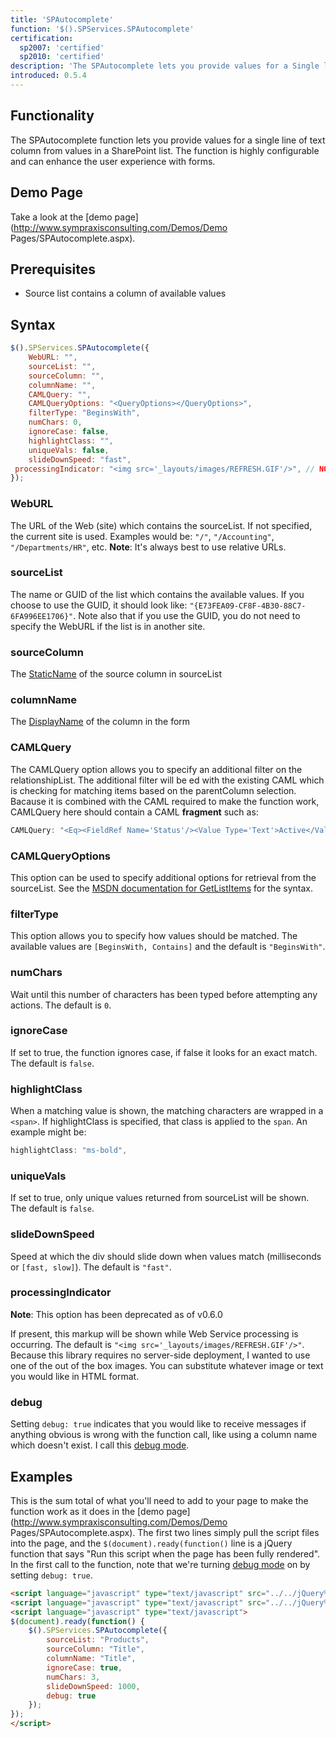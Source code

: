 ```yaml
---
title: 'SPAutocomplete'
function: '$().SPServices.SPAutocomplete'
certification:
  sp2007: 'certified'
  sp2010: 'certified'
description: 'The SPAutocomplete lets you provide values for a Single line of text column from values in a SharePoint list. The function is highly configurable and can enhance the user experience with forms.'
introduced: 0.5.4
---
```


## Functionality

The SPAutocomplete function lets you provide values for a single line of text column from values in a SharePoint list. The function is highly configurable and can enhance the user experience with forms.

## Demo Page

Take a look at the [demo page](http://www.sympraxisconsulting.com/Demos/Demo Pages/SPAutocomplete.aspx).

## Prerequisites

*   Source list contains a column of available values

## Syntax

``` javascript
$().SPServices.SPAutocomplete({
	WebURL: "",
	sourceList: "",
	sourceColumn: "",
	columnName: "",
	CAMLQuery: "",
	CAMLQueryOptions: "<QueryOptions></QueryOptions>",
	filterType: "BeginsWith",
	numChars: 0,
	ignoreCase: false,
	highlightClass: "",
	uniqueVals: false,
	slideDownSpeed: "fast",
 processingIndicator: "<img src='_layouts/images/REFRESH.GIF'/>", // NOTE: This option has been deprecated as of v0.6.0 	debug: false
});
```

### WebURL

The URL of the Web (site) which contains the sourceList. If not specified, the current site is used. Examples would be: `"/"`, `"/Accounting"`, `"/Departments/HR"`, etc. **Note**: It's always best to use relative URLs.

### sourceList

The name or GUID of the list which contains the available values. If you choose to use the GUID, it should look like: `"{E73FEA09-CF8F-4B30-88C7-6FA996EE1706}"`. Note also that if you use the GUID, you do not need to specify the WebURL if the list is in another site.

### sourceColumn

The [StaticName](../glossary.md#staticname) of the source column in sourceList

### columnName

The [DisplayName](../glossary.md#displayname) of the column in the form

### CAMLQuery

The CAMLQuery option allows you to specify an additional filter on the relationshipList. The additional filter will be <And>ed with the existing CAML which is checking for matching items based on the parentColumn selection. Bacause it is combined with the CAML required to make the function work, CAMLQuery here should contain a CAML **fragment** such as:

``` javascript
CAMLQuery: "<Eq><FieldRef Name='Status'/><Value Type='Text'>Active</Value></Eq>"
```

### CAMLQueryOptions

This option can be used to specify additional options for retrieval from the sourceList. See the [MSDN documentation for GetListItems](http://msdn.microsoft.com/en-us/library/lists.lists.getlistitems.aspx) for the syntax.

### filterType

This option allows you to specify how values should be matched. The available values are `[BeginsWith, Contains]` and the default is `"BeginsWith"`.

### numChars
Wait until this number of characters has been typed before attempting any actions. The default is `0`.

### ignoreCase
If set to true, the function ignores case, if false it looks for an exact match. The default is `false`. 

### highlightClass

When a matching value is shown, the matching characters are wrapped in a `<span>`. If highlightClass is specified, that class is applied to the `span`. An example might be:

``` javascript
highlightClass: "ms-bold",
```

### uniqueVals

If set to true, only unique values returned from sourceList will be shown. The default is `false`.

### slideDownSpeed

Speed at which the div should slide down when values match (milliseconds or `[fast, slow]`). The default is `"fast"`.

### processingIndicator

**Note**: This option has been deprecated as of v0.6.0

If present, this markup will be shown while Web Service processing is occurring. The default is `"<img src='_layouts/images/REFRESH.GIF'/>"`. Because this library requires no server-side deployment, I wanted to use one of the out of the box images. You can substitute whatever image or text you would like in HTML format.

### debug

Setting `debug: true` indicates that you would like to receive messages if anything obvious is wrong with the function call, like using a column name which doesn't exist. I call this [debug mode](../glossary.md#debug-mode).

## Examples

This is the sum total of what you'll need to add to your page to make the function work as it does in the [demo page](http://www.sympraxisconsulting.com/Demos/Demo Pages/SPAutocomplete.aspx). The first two lines simply pull the script files into the page, and the `$(document).ready(function()` line is a jQuery function that says "Run this script when the page has been fully rendered". In the first call to the function, note that we're turning [debug mode](../glossary.md#debug-mode) on by setting `debug: true`.

``` html
<script language="javascript" type="text/javascript" src="../../jQuery%20Libraries/jquery-1.4.2.js"></script>
<script language="javascript" type="text/javascript" src="../../jQuery%20Libraries/jquery.SPServices-0.5.4.min.js"></script>
<script language="javascript" type="text/javascript">
$(document).ready(function() {
	$().SPServices.SPAutocomplete({
		sourceList: "Products",
		sourceColumn: "Title",
		columnName: "Title",
		ignoreCase: true,
		numChars: 3,
		slideDownSpeed: 1000,
		debug: true
	});
});
</script>
```
